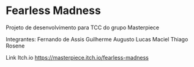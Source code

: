 # Fearless Madness
Projeto de desenvolvimento para TCC do grupo Masterpiece

Integrantes:
Fernando de Assis
Guilherme Augusto
Lucas Maciel
Thiago Rosene

Link Itch.io 
https://masterpiece.itch.io/fearless-madness
